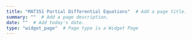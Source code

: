 ```yaml
---
title: "MAT351 Partial Differential Equations"  # Add a page title.
summary: ""  # Add a page description.
date: ""  # Add today's date.
type: "widget_page"  # Page type is a Widget Page
---
```

